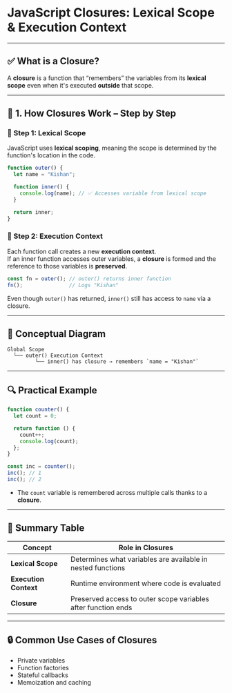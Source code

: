 
# JavaScript Closures: Lexical Scope & Execution Context

---

## ✅ What is a Closure?

A **closure** is a function that “remembers” the variables from its **lexical scope** even when it's executed **outside** that scope.

---

## 🔹 1. How Closures Work – Step by Step

### 📌 Step 1: Lexical Scope

JavaScript uses **lexical scoping**, meaning the scope is determined by the function's location in the code.

```javascript
function outer() {
  let name = "Kishan";

  function inner() {
    console.log(name); // ✅ Accesses variable from lexical scope
  }

  return inner;
}
```

### 📌 Step 2: Execution Context

Each function call creates a new **execution context**.  
If an inner function accesses outer variables, a **closure** is formed and the reference to those variables is **preserved**.

```javascript
const fn = outer(); // outer() returns inner function
fn();               // Logs "Kishan"
```

Even though `outer()` has returned, `inner()` still has access to `name` via a closure.

---

## 🔁 Conceptual Diagram

```text
Global Scope
  └── outer() Execution Context
         └── inner() has closure → remembers `name = "Kishan"`
```

---

## 🔍 Practical Example

```javascript
function counter() {
  let count = 0;

  return function () {
    count++;
    console.log(count);
  };
}

const inc = counter();
inc(); // 1
inc(); // 2
```

- The `count` variable is remembered across multiple calls thanks to a **closure**.

---

## 🧠 Summary Table

| Concept              | Role in Closures                                               |
|----------------------|----------------------------------------------------------------|
| **Lexical Scope**    | Determines what variables are available in nested functions    |
| **Execution Context**| Runtime environment where code is evaluated                    |
| **Closure**          | Preserved access to outer scope variables after function ends  |

---

## 🔒 Common Use Cases of Closures

- Private variables
- Function factories
- Stateful callbacks
- Memoization and caching

